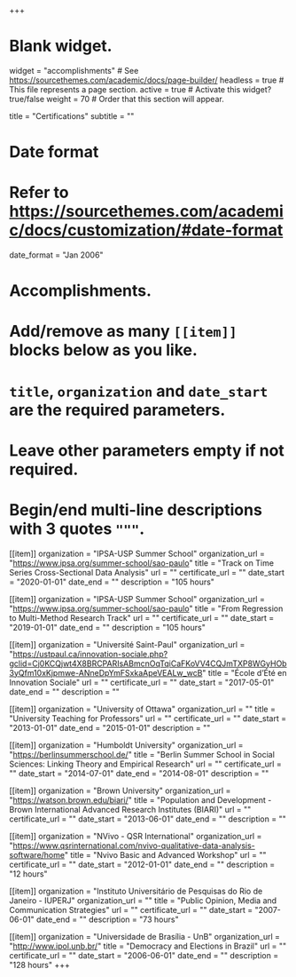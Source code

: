 +++
# Blank widget.
widget = "accomplishments"  # See https://sourcethemes.com/academic/docs/page-builder/
headless = true  # This file represents a page section.
active = true  # Activate this widget? true/false
weight = 70  # Order that this section will appear.

title = "Certifications"
subtitle = ""

# Date format
#   Refer to https://sourcethemes.com/academic/docs/customization/#date-format
date_format = "Jan 2006"

# Accomplishments.
#   Add/remove as many `[[item]]` blocks below as you like.
#   `title`, `organization` and `date_start` are the required parameters.
#   Leave other parameters empty if not required.
#   Begin/end multi-line descriptions with 3 quotes `"""`.

[[item]]
  organization = "IPSA-USP Summer School"
  organization_url = "https://www.ipsa.org/summer-school/sao-paulo"
  title = "Track on Time Series Cross-Sectional Data Analysis"
  url = ""
  certificate_url = ""
  date_start = "2020-01-01"
  date_end = ""
  description = "105 hours"

[[item]]
  organization = "IPSA-USP Summer School"
  organization_url = "https://www.ipsa.org/summer-school/sao-paulo"
  title = "From Regression to Multi-Method Research Track"
  url = ""
  certificate_url = ""
  date_start = "2019-01-01"
  date_end = ""
  description = "105 hours"
  
[[item]]
  organization = "Université Saint-Paul"
  organization_url = "https://ustpaul.ca/innovation-sociale.php?gclid=Cj0KCQjwt4X8BRCPARIsABmcnOqTqiCaFKoVV4CQJmTXP8WGyHOb3yQfm10xKjpmwe-ANneDpYmFSxkaApeVEALw_wcB"
  title = "École d’Été en Innovation Sociale"
  url = ""
  certificate_url = ""
  date_start = "2017-05-01"
  date_end = ""
  description = ""

[[item]]
  organization = "University of Ottawa"
  organization_url = ""
  title = "University Teaching for Professors"
  url = ""
  certificate_url = ""
  date_start = "2013-01-01"
  date_end = "2015-01-01"
  description = ""
  
[[item]]
  organization = "Humboldt University"
  organization_url = "https://berlinsummerschool.de/"
  title = "Berlin Summer School in Social Sciences: Linking Theory and Empirical Research"
  url = ""
  certificate_url = ""
  date_start = "2014-07-01"
  date_end = "2014-08-01"
  description = ""

[[item]]
  organization = "Brown University"
  organization_url = "https://watson.brown.edu/biari/"
  title = "Population and Development - Brown International Advanced Research Institutes (BIARI)"
  url = ""
  certificate_url = ""
  date_start = "2013-06-01"
  date_end = ""
  description = ""
  
[[item]]
  organization = "NVivo - QSR International"
  organization_url = "https://www.qsrinternational.com/nvivo-qualitative-data-analysis-software/home"
  title = "Nvivo Basic and Advanced Workshop"
  url = ""
  certificate_url = ""
  date_start = "2012-01-01"
  date_end = ""
  description = "12 hours"
  
  [[item]]
  organization = "Instituto Universitário de Pesquisas do Rio de Janeiro - IUPERJ"
  organization_url = ""
  title = "Public Opinion, Media and Communication Strategies"
  url = ""
  certificate_url = ""
  date_start = "2007-06-01"
  date_end = ""
  description = "73 hours"
  
  [[item]]
  organization = "Universidade de Brasília - UnB"
  organization_url = "http://www.ipol.unb.br/"
  title = "Democracy and Elections in Brazil"
  url = ""
  certificate_url = ""
  date_start = "2006-06-01"
  date_end = ""
  description = "128 hours"
+++


